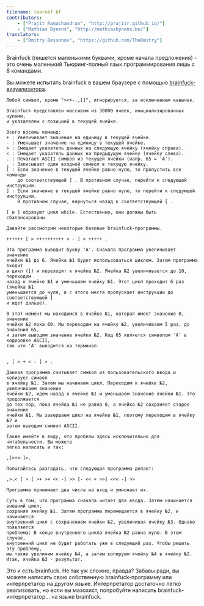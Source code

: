 ```yaml
---
filename: learnbf.bf
contributors:
    - ["Prajit Ramachandran", "http://prajitr.github.io/"]
    - ["Mathias Bynens", "http://mathiasbynens.be/"]
translators:
    - ["Dmitry Bessonov", "https://github.com/TheDmitry"]
---
```


Brainfuck (пишется маленькими буквами, кроме начала предложения) - это очень
маленький Тьюринг-полный язык программирования лишь с 8 командами.

Вы можете испытать brainfuck в вашем браузере с помощью [brainfuck-визуализатора](http://fatiherikli.github.io/brainfuck-visualizer/).

```bf
Любой символ, кроме "><+-.,[]", игнорируется, за исключением кавычек.

Brainfuck представлен массивом из 30000 ячеек, инициализированных нулями,
и указателем с позицией в текущей ячейке.

Всего восемь команд:
+ : Увеличивает значение на единицу в текущей ячейке.
- : Уменьшает значение на единицу в текущей ячейке.
> : Смещает указатель данных на следующую ячейку (ячейку справа).
< : Смещает указатель данных на предыдущую ячейку (ячейку слева).
. : Печатает ASCII символ из текущей ячейки (напр. 65 = 'A').
, : Записывает один входной символ в текущую ячейку.
[ : Если значение в текущей ячейке равно нулю, то пропустить все команды
    до соответствующей ] . В противном случае, перейти к следующей инструкции.
] : Если значение в текущей ячейке равно нулю, то перейти к следующей инструкции.
    В противном случае, вернуться назад к соответствующей [ .

[ и ] образуют цикл while. Естественно, они должны быть сбалансированы.

Давайте рассмотрим некоторые базовые brainfuck-программы.

++++++ [ > ++++++++++ < - ] > +++++ .

Эта программа выводит букву 'A'. Сначала программа увеличивает значение
ячейки №1 до 6. Ячейка №1 будет использоваться циклом. Затем программа входит
в цикл ([) и переходит к ячейке №2. Ячейка №2 увеличивается до 10, переходим
назад к ячейке №1 и уменьшаем ячейку №1. Этот цикл проходит 6 раз (ячейка №1
уменьшается до нуля, и с этого места пропускает инструкции до соответствующей ]
и идет дальше).

В этот момент мы находимся в ячейке №1, которая имеет значение 0, значение
ячейки №2 пока 60. Мы переходим на ячейку №2, увеличиваем 5 раз, до значения 65,
и затем выводим значение ячейки №2. Код 65 является символом 'A' в кодировке ASCII,
так что 'A' выводится на терминал.


, [ > + < - ] > .

Данная программа считывает символ из пользовательского ввода и копирует символ
в ячейку №1. Затем мы начинаем цикл. Переходим к ячейке №2, увеличиваем значение
ячейки №2, идем назад к ячейке №1 и уменьшаем значение ячейки №1. Это продолжается
до тех пор, пока ячейка №1 не равна 0, а ячейка №2 сохраняет старое значение
ячейки №1. Мы завершаем цикл на ячейке №1, поэтому переходим в ячейку №2 и
затем выводим символ ASCII.

Также имейте в виду, что пробелы здесь исключительно для читабельности. Вы можете
легко написать и так:

,[>+<-]>.

Попытайтесь разгадать, что следующая программа делает:

,>,< [ > [ >+ >+ << -] >> [- << + >>] <<< -] >>

Программа принимает два числа на вход и умножает их.

Суть в том, что программа сначала читает два ввода. Затем начинается внешний цикл,
сохраняя ячейку №1. Затем программа перемещается в ячейку №2, и начинается
внутренний цикл с сохранением ячейки №2, увеличивая ячейку №3. Однако появляется
проблема: В конце внутреннего цикла ячейка №2 равна нулю. В этом случае,
внутренний цикл не будет работать уже в следующий раз. Чтобы решить эту проблему,
мы также увеличим ячейку №4, а затем копируем ячейку №4 в ячейку №2.
Итак, ячейка №3 - результат.
```

Это и есть brainfuck. Не так уж сложно, правда? Забавы ради, вы можете написать
свою собственную brainfuck-программу или интерпретатор на другом языке.
Интерпретатор достаточно легко реализовать, но если вы мазохист, попробуйте
написать brainfuck-интерпретатор... на языке brainfuck.
